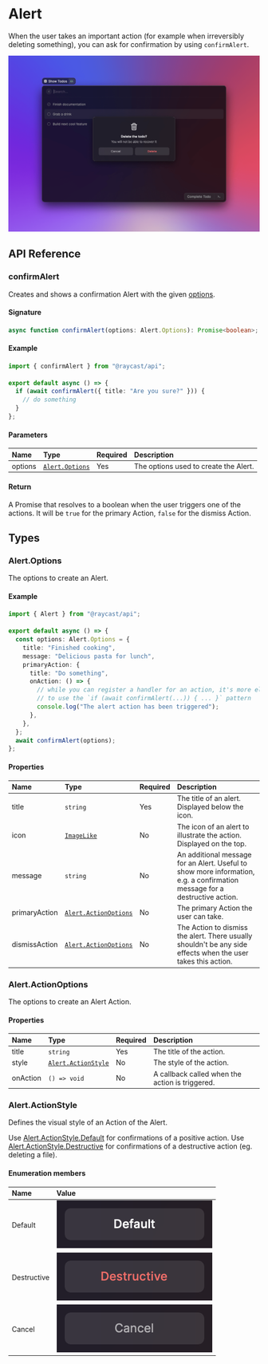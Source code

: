 <!-----------------------------------
 ⚠️⚠️⚠️
 DO NOT UPDATE THIS FILE.
 THIS MARKDOWN FILE HAS BEEN GENERATED FROM https://github.com/raycast/extensions/blob/main/docs/api-reference/feedback/alert.md.
 PLEASE UPDATE THAT ONE INSTEAD.
 ⚠️⚠️⚠️
------------------------------------>
# Alert

When the user takes an important action (for example when irreversibly deleting something), you can ask for confirmation by using `confirmAlert`.

![](../../.gitbook/assets/alert.png)

## API Reference

### confirmAlert

Creates and shows a confirmation Alert with the given [options](#alert.options).

#### Signature

```typescript
async function confirmAlert(options: Alert.Options): Promise<boolean>;
```

#### Example

```typescript
import { confirmAlert } from "@raycast/api";

export default async () => {
  if (await confirmAlert({ title: "Are you sure?" })) {
    // do something
  }
};
```

#### Parameters

| Name    | Type                                         | Required | Description                           |
| :------ | :------------------------------------------- | :------- | :------------------------------------ |
| options | <code>[Alert.Options](#alert.options)</code> | Yes      | The options used to create the Alert. |

#### Return

A Promise that resolves to a boolean when the user triggers one of the actions.
It will be `true` for the primary Action, `false` for the dismiss Action.

## Types

### Alert.Options

The options to create an Alert.

#### Example

```typescript
import { Alert } from "@raycast/api";

export default async () => {
  const options: Alert.Options = {
    title: "Finished cooking",
    message: "Delicious pasta for lunch",
    primaryAction: {
      title: "Do something",
      onAction: () => {
        // while you can register a handler for an action, it's more elegant
        // to use the `if (await confirmAlert(...)) { ... }` pattern
        console.log("The alert action has been triggered");
      },
    },
  };
  await confirmAlert(options);
};
```

#### Properties

| Name          | Type                                                                      | Required | Description                                                                                                                |
| :------------ | :------------------------------------------------------------------------ | :------- | :------------------------------------------------------------------------------------------------------------------------- |
| title         | <code>string</code>                                                       | Yes      | The title of an alert. Displayed below the icon.                                                                           |
| icon          | <code>[ImageLike](../user-interface/icons-and-images.md#imagelike)</code> | No       | The icon of an alert to illustrate the action. Displayed on the top.                                                       |
| message       | <code>string</code>                                                       | No       | An additional message for an Alert. Useful to show more information, e.g. a confirmation message for a destructive action. |
| primaryAction | <code>[Alert.ActionOptions](#alert.actionoptions)</code>                  | No       | The primary Action the user can take.                                                                                      |
| dismissAction | <code>[Alert.ActionOptions](#alert.actionoptions)</code>                  | No       | The Action to dismiss the alert. There usually shouldn't be any side effects when the user takes this action.              |

### Alert.ActionOptions

The options to create an Alert Action.

#### Properties

| Name     | Type                                                 | Required | Description                                     |
| :------- | :--------------------------------------------------- | :------- | :---------------------------------------------- |
| title    | <code>string</code>                                  | Yes      | The title of the action.                        |
| style    | <code>[Alert.ActionStyle](#alert.actionstyle)</code> | No       | The style of the action.                        |
| onAction | <code>() => void</code>                              | No       | A callback called when the action is triggered. |

### Alert.ActionStyle

Defines the visual style of an Action of the Alert.

Use [Alert.ActionStyle.Default](#alert.actionstyle) for confirmations of a positive action.
Use [Alert.ActionStyle.Destructive](#alert.actionstyle) for confirmations of a destructive action (eg. deleting a file).

#### Enumeration members

| Name        | Value                                                   |
| :---------- | :------------------------------------------------------ |
| Default     | ![](../../.gitbook/assets/alert-action-default.png)     |
| Destructive | ![](../../.gitbook/assets/alert-action-destructive.png) |
| Cancel      | ![](../../.gitbook/assets/alert-action-cancel.png)      |
